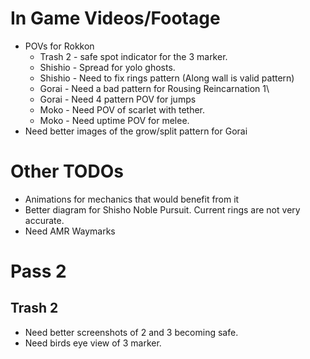 # In Game Videos/Footage
* POVs for Rokkon
    - Trash 2 - safe spot indicator for the 3 marker.
    - Shishio - Spread for yolo ghosts.
    - Shishio - Need to fix rings pattern (Along wall is valid pattern)
    - Gorai - Need a bad pattern for Rousing Reincarnation 1\
    - Gorai - Need 4 pattern POV for jumps
    - Moko - Need POV of scarlet with tether.
    - Moko - Need uptime POV for melee.
* Need better images of the grow/split pattern for Gorai

# Other TODOs
* Animations for mechanics that would benefit from it
* Better diagram for Shisho Noble Pursuit. Current rings are not very accurate.
* Need AMR Waymarks


# Pass 2

## Trash 2
- Need better screenshots of 2 and 3 becoming safe.
- Need birds eye view of 3 marker.
